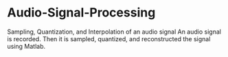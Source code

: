 # Audio-Signal-Processing
Sampling, Quantization, and Interpolation of an audio signal
An audio signal is recorded. Then it is sampled, quantized, and reconstructed the signal using Matlab.
